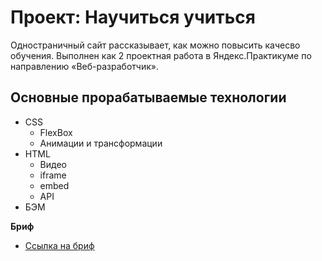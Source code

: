 # Проект: Научиться учиться

Одностраничный сайт рассказывает, как можно повысить качесво обучения. Выполнен как 2 проектная работа в Яндекс.Практикуме по направлению «Веб-разработчик».

## Основные прорабатываемые технологии
* CSS
  - FlexBox
  - Анимации и трансформации
* HTML
  - Видео
  - iframe
  - embed
  - API
* БЭМ

**Бриф**
* [Ссылка на бриф](https://code.s3.yandex.net/web-developer/project-1/sprint-2-brief.pdf)

